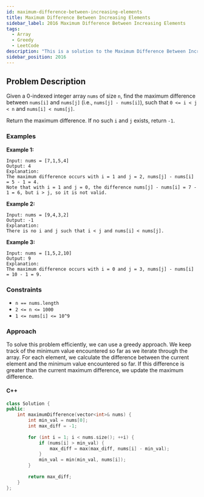 ```yaml
---
id: maximum-difference-between-increasing-elements
title: Maximum Difference Between Increasing Elements
sidebar_label: 2016 Maximum Difference Between Increasing Elements
tags:
  - Array
  - Greedy
  - LeetCode
description: "This is a solution to the Maximum Difference Between Increasing Elements problem on LeetCode."
sidebar_position: 2016
---
```


## Problem Description

Given a 0-indexed integer array `nums` of size `n`, find the maximum difference between `nums[i]` and `nums[j]` (i.e., `nums[j] - nums[i]`), such that `0 <= i < j < n` and `nums[i] < nums[j]`.

Return the maximum difference. If no such `i` and `j` exists, return `-1`.

### Examples

**Example 1:**

```
Input: nums = [7,1,5,4]
Output: 4
Explanation:
The maximum difference occurs with i = 1 and j = 2, nums[j] - nums[i] = 5 - 1 = 4.
Note that with i = 1 and j = 0, the difference nums[j] - nums[i] = 7 - 1 = 6, but i > j, so it is not valid.
```

**Example 2:**
```
Input: nums = [9,4,3,2]
Output: -1
Explanation:
There is no i and j such that i < j and nums[i] < nums[j].
```

**Example 3:**
```
Input: nums = [1,5,2,10]
Output: 9
Explanation:
The maximum difference occurs with i = 0 and j = 3, nums[j] - nums[i] = 10 - 1 = 9.
```

### Constraints

- `n == nums.length`
- `2 <= n <= 1000`
- `1 <= nums[i] <= 10^9`

### Approach

To solve this problem efficiently, we can use a greedy approach. We keep track of the minimum value encountered so far as we iterate through the array. For each element, we calculate the difference between the current element and the minimum value encountered so far. If this difference is greater than the current maximum difference, we update the maximum difference.

#### C++

```cpp
class Solution {
public:
    int maximumDifference(vector<int>& nums) {
        int min_val = nums[0];
        int max_diff = -1;
        
        for (int i = 1; i < nums.size(); ++i) {
            if (nums[i] > min_val) {
                max_diff = max(max_diff, nums[i] - min_val);
            }
            min_val = min(min_val, nums[i]);
        }
        
        return max_diff;
    }
};
```